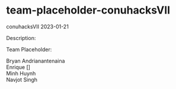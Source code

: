 # team-placeholder-conuhacksVII

conuhacksVII 2023-01-21

Description:


Team Placeholder:

Bryan Andrianantenaina <br/>
Enrique [] <br/>
Minh Huynh <br/>
Navjot Singh <br/>